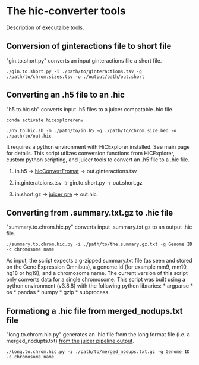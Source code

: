 # The hic-converter tools
Description of executalbe tools.

## Conversion of ginteractions file to short file
"gin.to.short.py" converts an input ginteractions file a short file.

    ./gin.to.short.py -i ./path/to/ginteractions.tsv -g ./path/to/chrom.sizes.tsv -o ./output/path/out.short

## Converting an .h5 file to an .hic
"h5.to.hic.sh" converts input .h5 files to a juicer compatable .hic file.

    conda activate hicexplorerenv

    ./h5.to.hic.sh -m ./path/to/in.h5 -g ./path/to/chrom.size.bed -o ./path/to/out.hic

It requires a python environment with HiCExplorer installed. See main page for details. This script utlizes conversion functions from HiCExplorer, custom python scripting, and juicer tools to convert an .h5 file to a .hic file. 

1) in.h5 -> [hicConvertFromat](https://hicexplorer.readthedocs.io/en/latest/content/tools/hicConvertFormat.html) -> out.ginteractions.tsv

2) in.ginteratcions.tsv -> gin.to.short.py -> out.short.gz

3) in.short.gz -> [juicer pre](https://github.com/aidenlab/juicer/wiki/Pre) -> out.hic
       
## Converting from .summary.txt.gz to .hic file

"summary.to.chrom.hic.py" converts input .summary.txt.gz to an output .hic file. 

    ./summary.to.chrom.hic.py -i ./path/to/the.summary.gz.txt -g Genome ID -c chromosome name

As input, the script expects a g-zipped summary.txt file (as seen and stored on the Gene Expression Omnibus), a genome.id (for example mm9, mm10, hg18 or hg19), and a chromosome name. The current version of this script only converts data for a single chromosome. This script was built using a python environment (v3.8.8) with the following python libraries:
    * argparse
    * os
    * pandas
    * numpy
    * gzip
    * subprocess

## Formationg a .hic file from merged_nodups.txt file

"long.to.chrom.hic.py" generates an .hic file from the long format file (i.e. a merged_nodupts.txt) [from the juicer pipeline output](https://github-wiki-see.page/m/aidenlab/juicer/wiki/Pre).

    ./long.to.chrom.hic.py -i ./path/to/merged_nodups.txt.gz -g Genome ID -c chromosome name